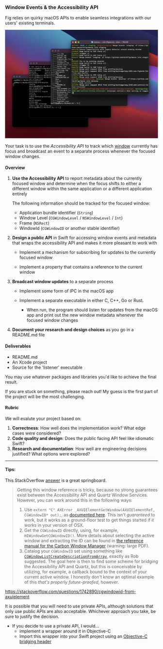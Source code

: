 ### Window Events & the Accessibility API

Fig relies on quirky macOS APIs to enable seamless integrations with our users' existing terminals. 

![windows.png](./assets/windows.png)

Your task is to use the *Accessibility API* to track which <u>window</u> currently has focus and broadcast an event to a separate process whenever the focused window changes. 

#### Overview

1. **Use the Accessibility API** to report metadata about the currently focused window and determine when the focus shifts to either a different window within the same application or a different application entirely

   

   The following information should be tracked for the focused window:

   - Application bundle identifier (`String`)
   - Window Level (`CGWindowLevel` / `NSWindowLevel` / `Int`)
   - Frame (`NSRect`)
   - WindowId (`CGWindowID` or another stable identifier)

   

2. **Design a public API** in Swift for accessing window events and metadata that wraps the accessibility API and makes it more pleasant to work with

   - Implement a mechanism for subscribing for updates to the currently focused window

   - Implement a property that contains a reference to the current window

     

3. **Broadcast window updates** to a separate process

   - Implement some form of IPC in the macOS app

   - Implement a separate executable in either C, C++, Go or Rust.
     - When run, the program should listen for updates from the macOS app and print out the new window metadata whenever the focused window changes

4. **Document your research and design choices** as you go in a README.md file



#### Deliverables

- README.md
- An Xcode project
- Source for the 'listener' executable 

You may use whatever packages and libraries you'd like to achieve the final result.

If you are stuck on something, please reach out! My guess is the first part of the project will be the most challenging.

#### Rubric

We will evalute your project based on:

1. **Correctness**: How well does the implementation work? What edge cases were considered? 
2. **Code quality and design**: Does the public facing API feel like idiomatic Swift? 
3. **Research and documentation**: How well are engineering decisions justified? What options were explored?

---

#### Tips:

This StackOverflow [answer](https://stackoverflow.com/questions/7422666/uniquely-identify-active-window-on-os-x/7423297#7423297) is a great springboard.

> Getting this window reference is tricky, because no strong guarantees exist between the Accessibility API and Quartz Window Services. However, you can work around this in the following ways:
>
> 1. Use `extern "C" AXError _AXUIElementGetWindow(AXUIElementRef, CGWindowID* out);`, as [documented here](https://stackoverflow.com/a/9624565/517815). This isn't *guaranteed* to work, but it works as a ground-floor test to get things started if it works in your version of OSX.
> 2. Get the `CGWindowID` directly, using, for example, `HIWindowGetCGWindowID()`. More details about selecting the active window and extracting the ID can be found in [the reference manual for the Carbon Window Manager](http://developer.apple.com/legacy/mac/library/documentation/Carbon/reference/Window_Manager/Window_Manager.pdf) (warning: large PDF).
> 3. Catalog your `CGWindowID` set using something like [`CGWindowListCreateDescriptionFromArray`](http://developer.apple.com/library/mac/#documentation/Carbon/Reference/CGWindow_Reference/Reference/Functions.html), exactly as Rob suggested. The goal here is then to find some scheme for bridging the Accessibility API and Quartz, but this is conceivable by utilizing, for example, a callback bound to the context of your current active window. I honestly don't know an optimal example of this *that's properly future-proofed*, however.

https://stackoverflow.com/questions/1742890/cgwindowid-from-axuielement

It is possible that you will need to use private APIs, although solutions that only use public APIs are also acceptable. Whichever approach you take, be sure to justify the decision.

- If you decide to use a private API, I would...
  - implement a wrapper around it in Objective-C
  - Import this wrapper into your Swift project using an [Objective-C bridging header](https://developer.apple.com/documentation/swift/imported_c_and_objective-c_apis/importing_objective-c_into_swift) 

